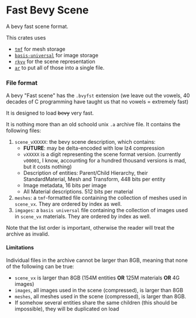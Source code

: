# Fast Bevy Scene

A bevy fast scene format.

This crates uses

- [`tmf`] for mesh storage
- [`basis-universal`] for image storage
- [`rkyv`] for the scene representation
- [`ar`] to put all of those into a single file.

[`tmf`]: https://github.com/fractalfir/tmf
[`basis-universal`]: https://lib.rs/crates/basis-universal
[`rkyv`]: https://lib.rs/crates/rkyv
[`ar`]: https://lib.rs/crates/ar

### File format

A bevy "Fast scene" has the `.bvyfst` extension (we leave out the vowels, 40
decades of C programming have taught us that no vowels = extremely fast)

It is designed to load ~~bevy~~ very fast.

It is nothing more than an old schoold unix `.a` archive file. It contains the
following files:

1. `scene_vXXXXX`: the bevy scene description, which contains:
   - **FUTURE**: may be delta-encoded with low lz4 compression
   - `vXXXXX` is a digit representing the scene format version. (currently `v00001`, I know,
     accounting for a hundred thousand versions is mad, but it costs nothing)
   - Description of entities: Parent/Child Hierarchy, their StandardMaterial, Mesh
     and Transform, 448 bits per entity
   - Image metadata, 16 bits per image
   - All Material descriptions. 512 bits per material
2. `meshes`: a `tmf`-formatted file containing the collection of meshes used in
   `scene_vx`. They are ordered by index as well.
3. `imgages`: a `basis universal` file containing the collection of images used in
   `scene_vx` materials. They are ordered by index as well.

Note that the list order is important, otherwise the reader will treat the archive
as invalid.

#### Limitations

Individual files in the archive cannot be larger than 8GB, meaning that none
of the following can be true:

- `scene_vx` is larger than 8GB (154M entities **OR** 125M materials **OR** 4G images)
- `images`, all images used in the scene (compressed), is larger than 8GB
- `meshes`, all meshes used in the scene (compressed), is larger than 8GB.
- If somehow several entities share the same children (this should be impossible),
  they will be duplicated on load 
